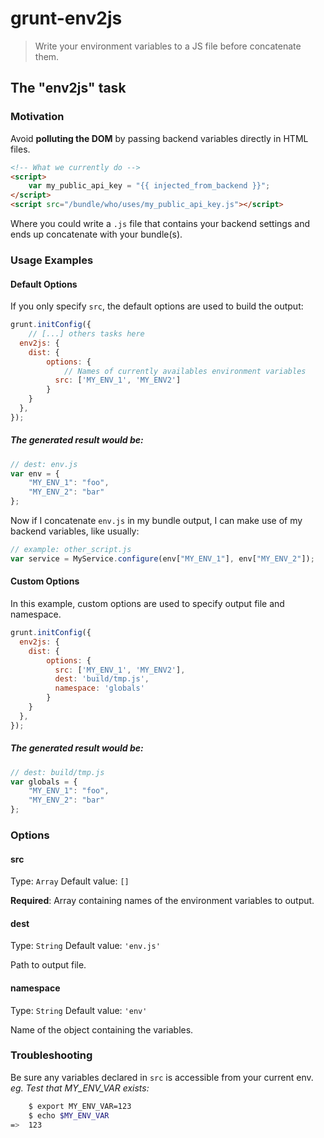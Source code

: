 # grunt-env2js

> Write your environment variables to a JS file before concatenate them.

## The "env2js" task

### Motivation
Avoid **polluting the DOM** by passing backend variables directly in HTML files.  

```html
<!-- What we currently do -->
<script>
    var my_public_api_key = "{{ injected_from_backend }}";
</script>
<script src="/bundle/who/uses/my_public_api_key.js"></script>
```

Where you could write a `.js` file that contains your backend settings and ends up concatenate with your bundle(s).

### Usage Examples

#### Default Options
If you only specify `src`, the default options are used to build the output:

```js
grunt.initConfig({
    // [...] others tasks here
  env2js: {
    dist: {
        options: {
            // Names of currently availables environment variables 
          src: ['MY_ENV_1', 'MY_ENV2']
        }
    }
  },
});
```

##### The generated result would be:
```js
// dest: env.js
var env = {
    "MY_ENV_1": "foo",
    "MY_ENV_2": "bar"
};
```

Now if I concatenate `env.js` in my bundle output, I can make use of my backend variables, like usually:
```js
// example: other_script.js
var service = MyService.configure(env["MY_ENV_1"], env["MY_ENV_2"]);
```

#### Custom Options
In this example, custom options are used to specify output file and namespace.

```js
grunt.initConfig({
  env2js: {
    dist: {
        options: {
          src: ['MY_ENV_1', 'MY_ENV2'],
          dest: 'build/tmp.js',
          namespace: 'globals'
        }
    }
  },
});
```

##### The generated result would be:
```js
// dest: build/tmp.js
var globals = {
    "MY_ENV_1": "foo",
    "MY_ENV_2": "bar"
};
```

### Options

#### src
Type: `Array`
Default value: `[]`

**Required**: Array containing names of the environment variables to output.

#### dest
Type: `String`
Default value: `'env.js'`

Path to output file.

#### namespace
Type: `String`
Default value: `'env'`

Name of the object containing the variables.

### Troubleshooting
Be sure any variables declared in `src` is accessible from your current env.  
*eg. Test that MY_ENV_VAR exists:*
```sh
    $ export MY_ENV_VAR=123
    $ echo $MY_ENV_VAR
=>  123
```
